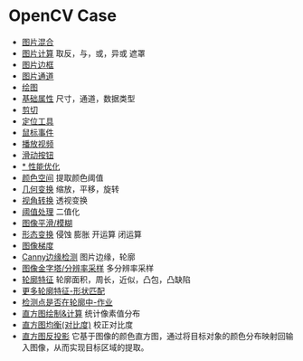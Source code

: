 # OpenCV Case

- [图片混合](addition.py) 
- [图片计算](bitwise.py) 取反，与，或，异或 遮罩
- [图片边框](border.py) 
- [图片通道](channels.py) 
- [绘图](drawing.py) 
- [基础属性](image_basic_attr.py) 尺寸，通道，数据类型
- [剪切](image_cut.py) 
- [定位工具](img_position.py) 
- [鼠标事件](mouse.py)
- [播放视频](play_video.py)
- [滑动按钮](track_bar.py)
- [* 性能优化](https://docs.opencv.org/4.x/dc/d71/tutorial_py_optimization.html)
- [颜色空间](color_space.py) 提取颜色阈值
- [几何变换](transformations.py) 缩放，平移，旋转
- [视角转换](perspective_transformation.py) 透视变换
- [阈值处理](thresholding.py) 二值化
- [图像平滑/模糊](smoothing.py)
- [形态变换](morphological.py) 侵蚀 膨胀 开运算 闭运算
- [图像梯度](gradients.py)  
- [Canny边缘检测](edge_detection_canny.py) 图片边缘，轮廓
- [图像金字塔/分辨率采样](pyramids.py) 多分辨率采样
- [轮廓特征](contour.py) 轮廓面积，周长，近似，凸包，凸缺陷
- [更多轮廓特征-形状匹配](contour_more.py)
- [检测点是否在轮廓中-作业](contour_task.py)
- [直方图绘制&计算](histogram1.ipynb) 统计像素值分布
- [直方图均衡(对比度)](histogram2.ipynb) 校正对比度
- [直方图反投影](histogram_backprojection.py) 它基于图像的颜色直方图，通过将目标对象的颜色分布映射回输入图像，从而实现目标区域的提取。
